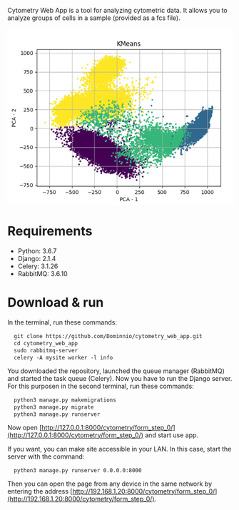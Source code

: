 Cytometry Web App is a tool for analyzing cytometric data. It allows you to analyze groups of cells in a sample (provided as a fcs file).

![image](https://raw.githubusercontent.com/Dominnio/cytometry_web_app/master/images/example_1.png)

# Requirements
* Python: 3.6.7
* Django: 2.1.4
* Celery: 3.1.26
* RabbitMQ: 3.6.10

# Download & run
In the terminal, run these commands:
```
  git clone https://github.com/Dominnio/cytometry_web_app.git
  cd cytometry_web_app
  sudo rabbitmq-server
  celery -A mysite worker -l info
```
You downloaded the repository, launched the queue manager (RabbitMQ) and started the task queue (Celery).
Now you have to run the Django server. For this purposen in the second terminal, run these commands:
```
  python3 manage.py makemigrations
  python3 manage.py migrate
  python3 manage.py runserver
```

Now open [http://127.0.0.1:8000/cytometry/form_step_0/](http://127.0.0.1:8000/cytometry/form_step_0/) and start use app.

If you want, you can make site accessible in your LAN. In this case, start the server with the command:
```
  python3 manage.py runserver 0.0.0.0:8000
```
Then you can open the page from any device in the same network by entering the address [http://192.168.1.20:8000/cytometry/form_step_0/](http://192.168.1.20:8000/cytometry/form_step_0/). 
